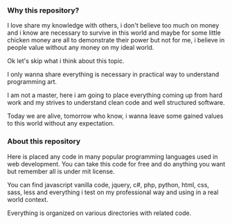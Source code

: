 ### Why this repository?
I love share my knowledge with others, i don't believe too much on money and i know are necessary to survive in this world and maybe for some little chicken money are all to demonstrate their power but not for me, i believe in people value without any money on my ideal world.

Ok let's skip what i think about this topic.

I only wanna share everything is necessary in practical way to understand programming art.

I am not a master, here i am going to place everything coming up from hard work and my strives to understand clean code and well structured software.

Today we are alive, tomorrow who know, i wanna leave some gained values to this world without any expectation.

### About this repository

Here is placed any code in many popular programming languages used in web development. You can take this code for free and do anything you want but remember all is under mit license.

You can find javascript vanilla code, jquery, c#, php, python, html, css, sass, less and everything i test on my professional way and using in a real world context.

Everything is organized on various directories with related code.
